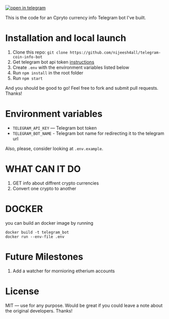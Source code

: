 
[![open in telegram](https://itsdcdn.com/resources/services/logowide/340/201809161837/telegram.png)](https://t.me/Thecryptoinfobot)

This is the code for an Cpryto currency info Telegram bot I've built.

# Installation and local launch

1. Clone this repo: `git clone https://github.com/nijeesh4all/telegram-coin-info-bot`
2. Get telegram bot api token [instructions](https://core.telegram.org/bots#3-how-do-i-create-a-bot)
3. Create `.env` with the environment variables listed below
4. Run `npm install` in the root folder
5. Run `npm start`

And you should be good to go! Feel free to fork and submit pull requests. Thanks!

# Environment variables

- `TELEGRAM_API_KEY` — Telegram bot token
- `TELEGRAM_BOT_NAME` - Telegram bot name for redirecting it to the telegram url

Also, please, consider looking at `.env.example`.

# WHAT CAN IT DO 

1. GET info about diffrent crypto currencies
2. Convert one crypto to another

# DOCKER

you can build an docker image by running 

```
docker build -t telegram_bot
docker run --env-file .env 
```


# Future Milestones

1. Add a watcher for mornioring etherium accounts

# License

MIT — use for any purpose. Would be great if you could leave a note about the original developers. Thanks!

